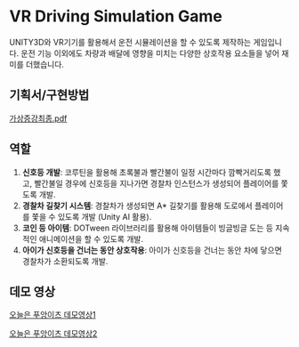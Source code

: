 # VR Driving Simulation Game

UNITY3D와 VR기기를 활용해서 운전 시뮬레이션을 할 수 있도록 제작하는 게임입니다. 운전 기능 이외에도 차량과 배달에 영향을 미치는 다양한 상호작용 요소들을 넣어 재미를 더했습니다.

## 기획서/구현방법
[가상증강최종.pdf](https://prod-files-secure.s3.us-west-2.amazonaws.com/b9eb5b66-d4a5-4054-89c7-9926a800ce82/07d3c476-1619-4c09-aa55-e2240ce6f7de/%E1%84%80%E1%85%A1%E1%84%89%E1%85%A1%E1%86%BC%E1%84%8C%E1%85%B3%E1%86%BC%E1%84%80%E1%85%A1%E1%86%BC%E1%84%8E%E1%85%AC%E1%84%8C%E1%85%A9%E1%86%BC.pdf)

## 역할
1. **신호등 개발**: 코루틴을 활용해 초록불과 빨간불이 일정 시간마다 깜빡거리도록 했고, 빨간불일 경우에 신호등을 지나가면 경찰차 인스턴스가 생성되어 플레이어를 쫓도록 개발.
2. **경찰차 길찾기 시스템**: 경찰차가 생성되면 A* 길찾기를 활용해 도로에서 플레이어를 쫓을 수 있도록 개발 (Unity AI 활용).
3. **코인 등 아이템**: DOTween 라이브러리를 활용해 아이템들이 빙글빙글 도는 등 지속적인 애니메이션을 할 수 있도록 개발.
4. **아이가 신호등을 건너는 동안 상호작용**: 아이가 신호등을 건너는 동안 차에 닿으면 경찰차가 소환되도록 개발.

## 데모 영상
[오늘은 푸앙이츠 데모영상1](https://youtu.be/govIxYUxGzc)

[오늘은 푸앙이츠 데모영상2](https://youtu.be/HecVDcLQ2VU)

